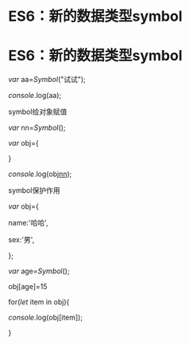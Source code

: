 # ES6：新的数据类型symbol

# ES6：新的数据类型symbol

*var* aa=*Symbol*("试试");

*console*.log(aa);

symbol给对象赋值

*var* nn=*Symbol*();

*var* obj={

[nn]:'哈哈'

}

*console*.log(obj[nn]);

symbol保护作用

*var* obj={

name:'哈哈',

sex:'男',

};

*var* age=*Symbol*();

obj[age]=15

for(*let* item in obj){

*console*.log(obj[item]);

}